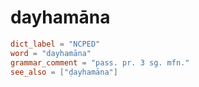 # dayhamāna

``` toml
dict_label = "NCPED"
word = "dayhamāna"
grammar_comment = "pass. pr. 3 sg. mfn."
see_also = ["ḍayhamāna"]
```

